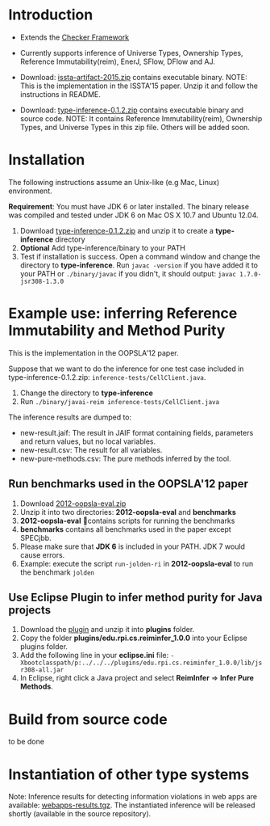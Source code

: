 # Introduction #
  * Extends the [Checker Framework](http://types.cs.washington.edu/checker-framework/)

  * Currently supports inference of Universe Types, Ownership Types, Reference Immutability(reim), EnerJ, SFlow, DFlow and AJ.

  * Download: [issta-artifact-2015.zip](http://www.cs.rpi.edu/~dongy6/issta-artifact-2015/issta-artifact-2015.zip) contains executable binary. NOTE: This is the implementation in the ISSTA'15 paper. Unzip it and follow the instructions in README.

  * Download: [type-inference-0.1.2.zip](http://type-inference.googlecode.com/files/type-inference-0.1.2.zip) contains executable binary and source code. NOTE: It contains  Reference Immutability(reim), Ownership Types, and Universe Types in this zip file. Others will be added soon.

# Installation #
The following instructions assume an Unix-like (e.g Mac, Linux) environment.

**Requirement**: You must have JDK 6 or later installed. The binary release was compiled and tested under JDK 6 on Mac OS X 10.7 and Ubuntu 12.04.

  1. Download [type-inference-0.1.2.zip](http://type-inference.googlecode.com/files/type-inference-0.1.2.zip) and unzip it to create a **type-inference** directory
  1. **Optional** Add type-inference/binary to your PATH
  1. Test if installation is success. Open a command window and change the directory to **type-inference**. Run     `javac -version` if you have added it to your PATH or `./binary/javac` if you didn't, it should output: `javac 1.7.0-jsr308-1.3.0`

# Example use: inferring Reference Immutability and Method Purity #
This is the implementation in the OOPSLA'12 paper.

Suppose that we want to do the inference for one test case included in type-inference-0.1.2.zip: `inference-tests/CellClient.java`.

  1. Change the directory to **type-inference**
  1. Run `./binary/javai-reim inference-tests/CellClient.java`

The inference results are dumped to:
  * new-result.jaif:  The result in JAIF format containing fields, parameters and return values, but no local variables.
  * new-result.csv: The result for all variables.
  * new-pure-methods.csv: The pure methods inferred by the tool.

## Run benchmarks used in the OOPSLA'12 paper ##
  1. Download [2012-oopsla-eval.zip](http://homepages.rpi.edu/~dongy6/2012-oopsla-eval.zip)
  1. Unzip it into two directories: **2012-oopsla-eval** and **benchmarks**
  1. **2012-oopsla-eval** contains scripts for running the benchmarks
  1. **benchmarks** contains all benchmarks used in the paper except SPECjbb.
  1. Please make sure that **JDK 6** is included in your PATH. JDK 7 would cause errors.
  1. Example: execute the script `run-jolden-ri` in **2012-oopsla-eval** to run the benchmark `jolden`

## Use Eclipse Plugin to infer method purity for Java projects ##
  1. Download the [plugin](http://type-inference.googlecode.com/files/ReimInfer_EclipsePlugin.zip) and unzip it into **plugins** folder.
  1. Copy the folder **plugins/edu.rpi.cs.reiminfer\_1.0.0** into your Eclipse plugins folder.
  1. Add the following line in your **eclipse.ini** file: `-Xbootclasspath/p:../../../plugins/edu.rpi.cs.reiminfer_1.0.0/lib/jsr308-all.jar`
  1. In Eclipse, right click a Java project and select **ReimInfer** => **Infer Pure Methods**.

# Build from source code #
to be done

# Instantiation of other type systems #
Note: Inference results for detecting information violations in web apps are available: [webapps-results.tgz](http://www.cs.rpi.edu//~huangw5/webapps-results.tgz). The instantiated inference will be released shortly (available in the source repository).